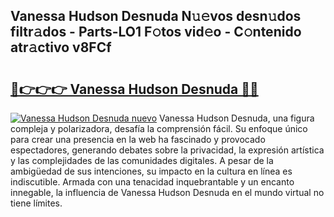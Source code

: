 ## Vanessa Hudson Desnuda N𝚞𝚎vos desn𝚞dos filtr𝚊dos - Parts-LO1 F𝚘tos vid𝚎o - C𝚘ntenido atr𝚊ctivo v8FCf

# <h2><a href="http://mb1vhc9.tromn.icu/?c=Vanessa+Hudson+Desnuda">🔗👉👉👉 Vanessa Hudson Desnuda 🔗🔗</a></h2>

[![Vanessa Hudson Desnuda nuevo](https://i.imgur.com/pEAQMta.gif)](http://mb1vhc9.tromn.icu/?c=Vanessa+Hudson+Desnuda)
Vanessa Hudson Desnuda, una figura compleja y polarizadora, desafía la comprensión fácil. Su enfoque único para crear una presencia en la web ha fascinado y provocado espectadores, generando debates sobre la privacidad, la expresión artística y las complejidades de las comunidades digitales. A pesar de la ambigüedad de sus intenciones, su impacto en la cultura en línea es indiscutible. Armada con una tenacidad inquebrantable y un encanto innegable, la influencia de Vanessa Hudson Desnuda en el mundo virtual no tiene límites.

